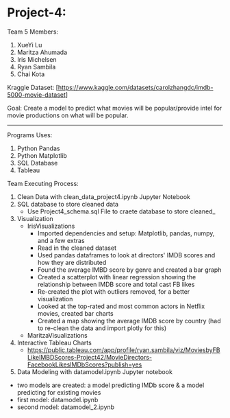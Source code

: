 # Project-4: 

Team 5 Members:

1. XueYi Lu
2. Maritza Ahumada
3. Iris Michelsen
4. Ryan Sambila
5. Chai Kota

Kraggle Dataset:  [https://www.kaggle.com/datasets/carolzhangdc/imdb-5000-movie-dataset]

Goal: Create a model to predict what movies will be popular/provide intel for movie productions on what will be popular.

---------------------------------------------------------------------------------------------------------------------------------------------------------------

Programs Uses:
1. Python Pandas
2. Python Matplotlib
3. SQL Database
4. Tableau

Team Executing Process: 
1. Clean Data with clean_data_project4.ipynb Jupyter Notebook
2. SQL database to store cleaned data
   - Use Project4_schema.sql File to craete database to store cleaned_
4. Visualization
   - IrisVisualizations
      - Imported dependencies and setup: Matplotlib, pandas, numpy, and a few extras
      - Read in the cleaned dataset
      - Used pandas dataframes to look at directors' IMDB scores and how they are distributed
      - Found the average IMBD score by genre and created a bar graph
      - Created a scatterplot with linear regression showing the relationship between IMDB score and total cast FB likes
      - Re-created the plot with outliers removed, for a better visualization
      - Looked at the top-rated and most common actors in Netflix movies, created bar charts
      - Created a map showing the average IMDB score by country (had to re-clean the data and import plotly for this)
   - MaritzaVisualizations
5. Interactive Tableau Charts
   - https://public.tableau.com/app/profile/ryan.sambila/viz/MoviesbyFBLikeIMBDScores-Project42/MovieDirectors-FacebookLikesIMDbScores?publish=yes
6. Data Modeling with datamodel.ipynb Jupyter notebook
- two models are created: a model predicting IMDb score & a model predicting for existing movies
- first model: datamodel.ipynb
- second model: datamodel_2.ipynb
